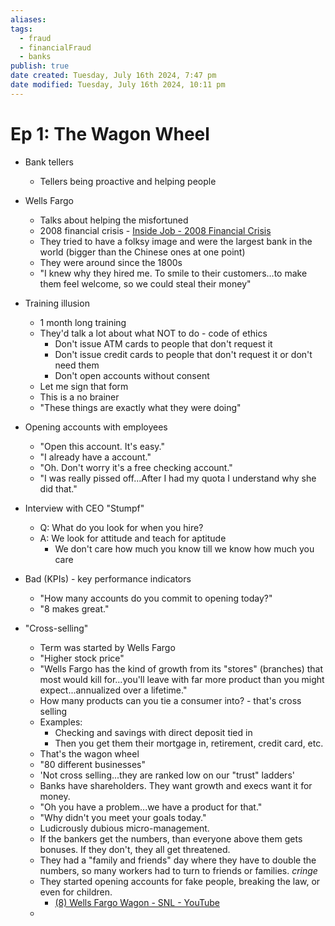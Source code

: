 ```yaml
---
aliases: 
tags:
  - fraud
  - financialFraud
  - banks
publish: true
date created: Tuesday, July 16th 2024, 7:47 pm
date modified: Tuesday, July 16th 2024, 10:11 pm
---
```


# Ep 1: The Wagon Wheel

- Bank tellers
	- Tellers being proactive and helping people 
- Wells Fargo
	- Talks about helping the misfortuned
	- 2008 financial crisis - [Inside Job - 2008 Financial Crisis](../Inside%20Job%20-%202008%20Financial%20Crisis/Inside%20Job%20-%202008%20Financial%20Crisis.md) 
	- They tried to have a folksy image and were the largest bank in the world (bigger than the Chinese ones at one point)
	- They were around since the 1800s
	- "I knew why they hired me.  To smile to their customers...to make them feel welcome, so we could steal their money"

- Training illusion
	- 1 month long training
	- They'd talk a lot about what NOT to do - code of ethics
		- Don't issue ATM cards to people that don't request it
		- Don't issue credit cards to people that don't request it or don't need them
		- Don't open accounts without consent
	- Let me sign that form
	- This is a no brainer
	- "These things are exactly what they were doing"

- Opening accounts with employees
	- "Open this account. It's easy."
	- "I already have a account."
	- "Oh.  Don't worry it's a free checking account."
	- "I was really pissed off...After I had my quota I understand why she did that."

- Interview with CEO "Stumpf"
	- Q: What do you look for when you hire?
	- A: We look for attitude and teach for aptitude
		- We don't care how much you know till we know how much you care

- Bad (KPIs) - key performance indicators
	- "How many accounts do you commit to opening today?"
	- "8 makes great."

- "Cross-selling"
	- Term was started by Wells Fargo
	- "Higher stock price"
	- "Wells Fargo has the kind of growth from its "stores" (branches) that most would kill for...you'll leave with far more product than you might expect...annualized over a lifetime."
	- How many products can you tie a consumer into? - that's cross selling
	- Examples:
		- Checking and savings with direct deposit tied in
		- Then you get them their mortgage in, retirement, credit card, etc.
	- That's the wagon wheel
	- "80 different businesses"
	- 'Not cross selling...they are ranked low on our "trust" ladders'
	- Banks have shareholders.  They want growth and execs want it for money.
	- "Oh you have a problem...we have a product for that."
	- "Why didn't you meet your goals today."
	- Ludicrously dubious micro-management.
	- If the bankers get the numbers, than everyone above them gets bonuses.  If they don't, they all get threatened.
	- They had a "family and friends" day where they have to double the numbers, so many workers had to turn to friends or families. *cringe*
	- They started opening accounts for fake people, breaking the law, or even for children. 
		- [(8) Wells Fargo Wagon - SNL - YouTube](https://www.youtube.com/watch?v=kHs7SNx6x_Q)
	- 